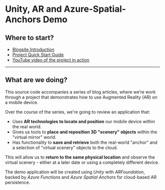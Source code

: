 # Unity, AR and Azure-Spatial-Anchors Demo

## Where to start?

* [Blogsite Introduction](https://blogs.siliconorchid.com/post/coding-inspiration/unity-ar-spatialanchors/part1-introduction/)
* [Project Quick Start Guide](https://blogs.siliconorchid.com/post/coding-inspiration/unity-ar-spatialanchors/part2-quickstart/)
* [YouTube video of the project in action](https://youtu.be/LVicdDqh-I0)

<hr/>

## What are we doing?
This source code accompanies a series of blog articles, where we’re work through a  project that demonstrates how to use Augmented Reality (AR) on a mobile device.

Over the course of the series, we're going to review an application that:

* Uses **AR technologies to locate and position** our mobile device within the real world.   
* Gives us tools to **place and reposition 3D "scenery" objects** within the "virtual mirror" world.  
* Has functionality to **save and retrieve** both the real-world "anchor" and a selection of "virtual scenery" objects to the cloud.  

This will allow us to **return to the same physical location** and observe the virtual scenery - either at a later date or using a completely different device.

The demo application will be created using *Unity* with *ARFoundation*, backed by *Azure Functions* and *Azure Spatial Anchors* for cloud-based AR persistence.


